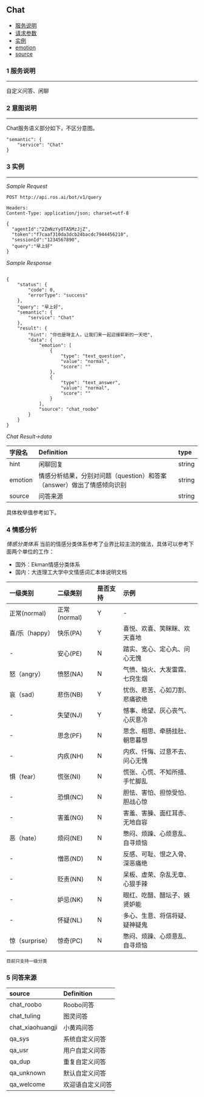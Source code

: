 ## Chat

* [服务说明](#1-服务说明)
* [请求参数](#2-意图说明)
* [实例](#3-实例)
* [emotion](#4-情感分析)
* [source](#5-问答来源)

### 1 服务说明

---
自定义问答、闲聊

### 2 意图说明

---
Chat服务语义部分如下，不区分意图。
```
"semantic": {
	"service": "Chat"
}
```

### 3 实例

---

_Sample Request_

```
POST http://api.ros.ai/bot/v1/query

Headers:
Content-Type: application/json; charset=utf-8

{
  "agentId":"2ZmNzYyOTA5MzJjZ",
  "token":"f7caaf310da3dcb24bacdc7944456210",
  "sessionId":"1234567890",
  "query":"早上好"
}
```

_Sample Response_

```

{
    "status": {
        "code": 0,
        "errorType": "success"
    },
    "query": "早上好",
    "semantic": {
        "service": "Chat"
    },
    "result": {
        "hint": "你也是呀主人，让我们来一起迎接崭新的一天吧",
        "data": {
            "emotion": [
                {
                    "type": "text_question",
                    "value": "normal",
                    "score": ""
                },
                {
                    "type": "text_answer",
                    "value": "normal",
                    "score": ""
                }
            ],
            "source": "chat_roobo"
        }
    }
}
```
_Chat Result->data_

| 字段名 | Definition | type |
| :--- | :--- | :--- |
| hint | 闲聊回复 | string |
| emotion | 情感分析结果，分别对问题（question）和答案（answer）做出了情感倾向识别 | string |
| source | 问答来源 | string |

具体枚举值参考如下。

### 4 情感分析
*情感分类体系*
当前的情感分类体系参考了业界比较主流的做法，具体可以参考下面两个单位的工作：

 - 国外：Ekman情感分类体系
 - 国内：大连理工大学中文情感词汇本体说明文档
 
| 一级类别 | 二级类别 | 是否支持 | 示例 |
| :--- | :--- | :--- | :--- |
| 正常(normal) | 正常(normal) | Y | - |
| 喜/乐（happy） | 快乐(PA) | Y | 喜悦、欢喜、笑眯眯、欢天喜地 |
| - | 安心(PE) | N | 踏实、宽心、定心丸、问心无愧 |
| 怒（angry） | 愤怒(NA) | N | 气愤、恼火、大发雷霆、七窍生烟 |
| 哀（sad） | 悲伤(NB) | Y | 忧伤、悲苦、心如刀割、悲痛欲绝 |
| - | 失望(NJ) | Y | 憾事、绝望、灰心丧气、心灰意冷 |
| - | 思念(PF) | N | 思念、相思、牵肠挂肚、朝思暮想 |
| - | 内疚(NH) | N | 内疚、忏悔、过意不去、问心无愧 |
| 惧（fear） | 慌张(NI) | N | 慌张、心慌、不知所措、手忙脚乱 |
| - | 恐惧(NC) | N | 胆怯、害怕、担惊受怕、胆战心惊 |
| - | 害羞(NG) | N | 害羞、害臊、面红耳赤、无地自容 |
| 恶（hate） | 烦闷(NE) | N | 憋闷、烦躁、心烦意乱、自寻烦恼 |
| - | 憎恶(ND) | N | 反感、可耻、恨之入骨、深恶痛绝 |
| - | 贬责(NN) | N | 呆板、虚荣、杂乱无章、心狠手辣 |
| - | 妒忌(NK) | N | 眼红、吃醋、醋坛子、嫉贤妒能 |
| - | 怀疑(NL) | N | 多心、生意、将信将疑、疑神疑鬼 |
| 惊（surprise） | 惊奇(PC) | N | 憋闷、烦躁、心烦意乱、自寻烦恼 |

`目前只支持一级分类`

### 5 问答来源
| source | Definition |
| :--- | :--- |
| chat_roobo | Roobo问答 |
| chat_tuling | 图灵问答 |
| chat_xiaohuangji | 小黄鸡问答 |
| qa_sys | 系统自定义问答 |
| qa_usr | 用户自定义问答 |
| qa_dup | 重复自定义问答 |
| qa_unknown | 默认自定义问答 |
| qa_welcome | 欢迎语自定义问答 |

